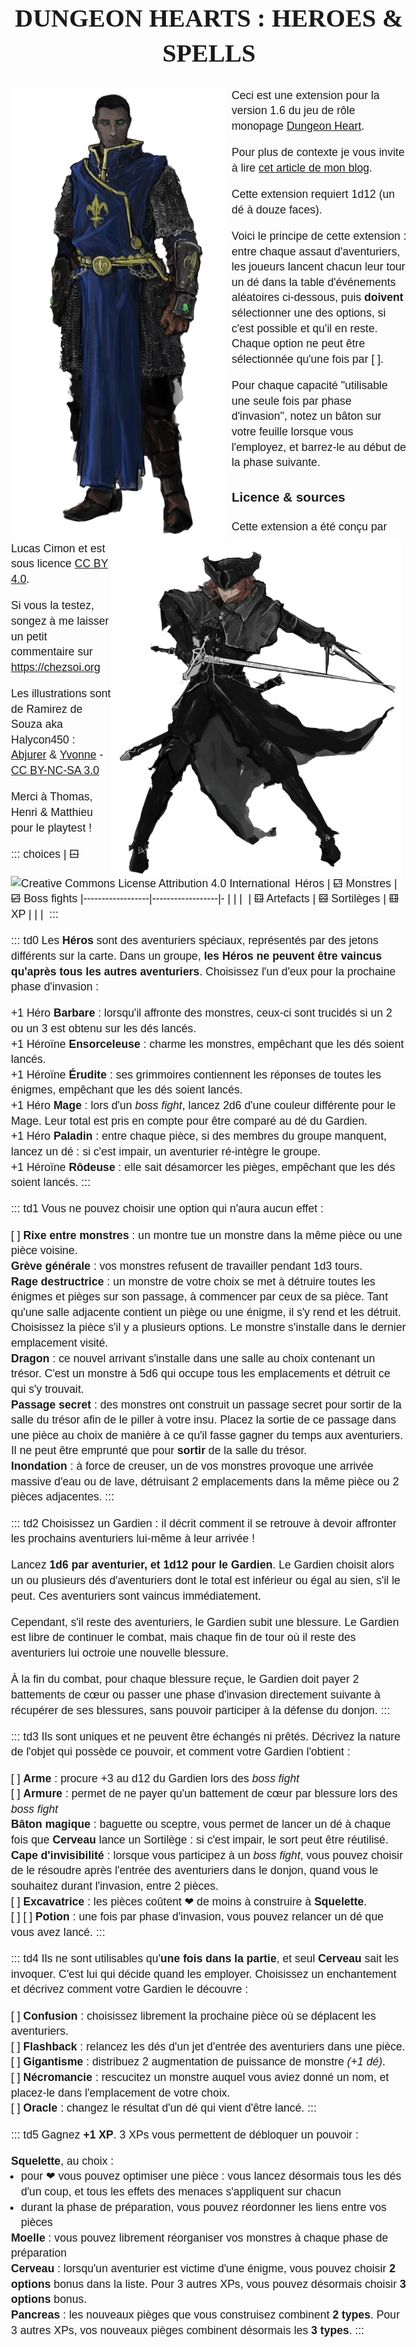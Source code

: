 <!--
* ajouter lien trad Fr
* Inclure map Matt ?
-->
# Dungeon Hearts : Heroes & Spells

![](abjurer_by_halycon450.png)
<!--
![](aggron_stonebreak_the_ogre_magi_by_halycon450.png)
![](charlotte_by_halycon450.png)
![](eastern_fighter_by_halycon450.png)
-->

Ceci est une extension pour la version 1.6 du jeu de rôle monopage [Dungeon Heart](https://mare-baixa.itch.io/dungeon-heart).

Pour plus de contexte je vous invite à lire [cet article de mon blog](https://chezsoi.org/lucas/blog/dungeon-heart.html).

Cette extension requiert 1d12 (un dé à douze faces).

Voici le principe de cette extension : entre chaque assaut d'aventuriers,
les joueurs lancent chacun leur tour un dé dans la table d'événements aléatoires ci-dessous,
puis **doivent** sélectionner une des options, si c'est possible et qu'il en reste.
Chaque option ne peut être sélectionnée qu'une fois par [ ].

Pour chaque capacité "utilisable une seule fois par phase d'invasion",
notez un bâton sur votre feuille lorsque vous l'employez, et barrez-le au début de la phase suivante.

![](yvonne_by_halycon450.png)

### Licence & sources
<a class="license" rel="license" href="http://creativecommons.org/licenses/by/4.0/"><img alt="Creative Commons License Attribution 4.0 International" src="https://i.creativecommons.org/l/by/4.0/88x31.png" /></a>
Cette extension a été conçu par Lucas Cimon et est sous licence [CC BY 4.0](http://creativecommons.org/licenses/by/4.0/).

Si vous la testez, songez à me laisser un petit commentaire sur <https://chezsoi.org>

Les illustrations sont de Ramirez de Souza aka Halycon450 :
[Abjurer](https://www.deviantart.com/halycon450/art/Abjurer-63552719) & [Yvonne](https://www.deviantart.com/halycon450/art/Yvonne-599290877)
\- [CC BY-NC-SA 3.0](http://creativecommons.org/licenses/by-nc-sa/3.0/)

Merci à Thomas, Henri & Matthieu pour le playtest !


::: choices
| ~~⚀~~ Héros      | ~~⚁~~ Monstres   | ~~⚂~~ Boss fights
|------------------|------------------|-
|                  |                  |&nbsp;
| ~~⚃~~ Artefacts  | ~~⚄~~ Sortilèges | ~~⚅~~ XP
|                  |                  |&nbsp;
:::

::: td0
Les **Héros** sont des aventuriers spéciaux, représentés par des jetons différents sur la carte.
Dans un groupe, **les Héros ne peuvent être vaincus qu'après tous les autres aventuriers**.
Choisissez l'un d'eux pour la prochaine phase d'invasion :
- [ ] +1 Héro **Barbare** : lorsqu'il affronte des monstres, ceux-ci sont trucidés si un 2 ou un 3 est obtenu sur les dés lancés.
- [ ] +1 Héroïne **Ensorceleuse** : charme les monstres, empêchant que les dés soient lancés.
- [ ] +1 Héroïne **Érudite** : ses grimmoires contiennent les réponses de toutes les énigmes, empêchant que les dés soient lancés.
- [ ] +1 Héro **Mage** : lors d'un _boss fight_, lancez 2d6 d'une couleur différente pour le Mage. Leur total est pris en compte pour être comparé au dé du Gardien.
- [ ] +1 Héro **Paladin** : entre chaque pièce, si des membres du groupe manquent, lancez un dé : si c'est impair, un aventurier ré-intègre le groupe.
- [ ] +1 Héroïne **Rôdeuse** : elle sait désamorcer les pièges, empêchant que les dés soient lancés.
:::

::: td1
Vous ne pouvez choisir une option qui n'aura aucun effet :
- [ ] [ ] **Rixe entre monstres** : un montre tue un monstre dans la même pièce ou une pièce voisine.
- [ ] **Grève générale** : vos monstres refusent de travailler pendant 1d3 tours.
- [ ] **Rage destructrice** : un monstre de votre choix se met à détruire toutes les énigmes et pièges sur son passage,
à commencer par ceux de sa pièce.
Tant qu'une salle adjacente contient un piège ou une énigme, il s'y rend et les détruit. Choisissez la pièce s'il y a plusieurs options.
Le monstre s'installe dans le dernier emplacement visité.
- [ ] **Dragon** : ce nouvel arrivant s'installe dans une salle au choix contenant un trésor.
C'est un monstre à 5d6 qui occupe tous les emplacements et détruit ce qui s'y trouvait.
- [ ] **Passage secret** : des monstres ont construit un passage secret pour sortir de la salle du trésor afin de le piller à votre insu.
Placez la sortie de ce passage dans une pièce au choix de manière à ce qu'il fasse gagner du temps aux aventuriers.
Il ne peut être emprunté que pour **sortir** de la salle du trésor.
- [ ] **Inondation** : à force de creuser, un de vos monstres provoque une arrivée massive d'eau ou de lave,
détruisant 2 emplacements dans la même pièce ou 2 pièces adjacentes.
:::

::: td2
Choisissez un Gardien : il décrit comment il se retrouve à devoir affronter les prochains aventuriers lui-même à leur arrivée !

Lancez **1d6 par aventurier, et 1d12 pour le Gardien**.
Le Gardien choisit alors un ou plusieurs dés d'aventuriers dont le total est inférieur ou égal au sien, s'il le peut.
Ces aventuriers sont vaincus immédiatement.

Cependant, s'il reste des aventuriers, le Gardien subit une blessure.
Le Gardien est libre de continuer le combat, mais chaque fin de tour où il reste des aventuriers lui octroie une nouvelle blessure.

À la fin du combat, pour chaque blessure reçue, le Gardien doit payer 2 battements de cœur ou passer une phase d'invasion directement suivante à récupérer de ses blessures,
sans pouvoir participer à la défense du donjon.
:::

::: td3
Ils sont uniques et ne peuvent être échangés ni prêtés.
Décrivez la nature de l'objet qui possède ce pouvoir, et comment votre Gardien l'obtient :
- [ ] [ ] **Arme** : procure +3 au d12 du Gardien lors des _boss fight_
- [ ] [ ] **Armure** : permet de ne payer qu'un battement de cœur par blessure lors des _boss fight_
- [ ] **Bâton magique** : baguette ou sceptre, vous permet de lancer un dé à chaque fois que **Cerveau**
lance un Sortilège : si c'est impair, le sort peut être réutilisé.
- [ ] **Cape d'invisibilité** : lorsque vous participez à un _boss fight_,
vous pouvez choisir de le résoudre après l'entrée des aventuriers dans le donjon,
quand vous le souhaitez durant l'invasion, entre 2 pièces.
- [ ] [ ] **Excavatrice** : les pièces coûtent ❤ de moins à construire à **Squelette**.
- [ ] [ ] [ ] **Potion** : une fois par phase d'invasion, vous pouvez relancer un dé que vous avez lancé.
:::

::: td4
Ils ne sont utilisables qu'**une fois dans la partie**, et seul **Cerveau** sait les invoquer. C'est lui qui décide quand les employer.
Choisissez un enchantement et décrivez comment votre Gardien le découvre :
- [ ] [ ] **Confusion** : choisissez librement la prochaine pièce où se déplacent les aventuriers.
- [ ] [ ] **Flashback** : relancez les dés d'un jet d'entrée des aventuriers dans une pièce.
- [ ] [ ] **Gigantisme** : distribuez 2 augmentation de puissance de monstre _(+1 dé)_.
- [ ] [ ] **Nécromancie** : rescucitez un monstre auquel vous aviez donné un nom, et placez-le dans l'emplacement de votre choix.
- [ ] [ ] **Oracle** : changez le résultat d'un dé qui vient d'être lancé.
:::

::: td5
Gagnez **+1 XP**. 3 XPs vous permettent de débloquer un pouvoir :
- **Squelette**, au choix :
  * pour ❤ vous pouvez optimiser une pièce : vous lancez désormais tous les dés d'un coup, et tous les effets des menaces s'appliquent sur chacun
  * durant la phase de préparation, vous pouvez réordonner les liens entre vos pièces
- **Moelle** : vous pouvez librement réorganiser vos monstres à chaque phase de préparation
- **Cerveau** : lorsqu'un aventurier est victime d'une énigme,
vous pouvez choisir **2 options** bonus dans la liste.
Pour 3 autres XPs, vous pouvez désormais choisir **3 options** bonus.
- **Pancreas** : les nouveaux pièges que vous construisez combinent **2 types**.
Pour 3 autres XPs, vos nouveaux pièges combinent désormais les **3 types**.
:::


<style type="text/css">
@font-face {
  font-family: AndadaRegular;
  src: url('fonts/Andada-Regular.otf') format('truetype');
}
@font-face {
  font-family: BreatheFireII;
  src: url('fonts/Breathe Fire II.otf') format('truetype');
}

body {
  margin: 0 auto;
  padding: 4rem;
  font-family: AndadaRegular,Calibri,Arial,sans-serif;
  font-size: 1.1rem;
  line-height: 1.4;
}
h1 { font-family: BreatheFireII; font-size: 2.5rem; text-transform: uppercase; text-align: center; }
ul { padding-inline-start: 0; display: flex; flex-flow: column; align-items: start; }
li { list-style-type: none; text-align: left; }
li ul { padding-inline-start: 1rem; }
li li { list-style-type: disc; }
s { text-decoration: none; font-size: 2rem; line-height: .8; vertical-align: bottom; } /* dices */
img { float: left; padding-right: .5rem; }
p:nth-child(8) > img { float: right; }
table { width: 100%; border-spacing: 0; border-collapse: collapse; border-style: hidden; page-break-inside: avoid; }
td, th { border: 2px solid #444; padding: .5rem; text-align: center; }
input[type="checkbox"] {
  position: absolute; /* take it out of document flow */
  opacity: 0;         /* hide it */
}
input[type="checkbox"] + label:before {
  content: '';
  display: inline-block;
  width: .8rem;
  height: .8rem;
  border: solid 1px #444;
  margin: 0 .2rem;
}
.choices th, .choices tr:nth-child(2) { font-weight: bold; }
@media print {
  body { font-size: .55rem; }
  img { max-height: 30rem; }
  p:nth-child(8) > img { max-height: 20rem; }
}
</style>

<script>
// On remplace les cellules du tableau par le contenu des divs correspondants
let tbody = document.querySelector('.choices tbody')
document.querySelectorAll('div').forEach(div => {
    let className = div.classList[0]
    if (!className || !className.startsWith('td')) return
    let tdIndex = +className.charAt(2)
    let row = tdIndex < 3 ? tbody.children[0] : tbody.children[2]
    row.children[tdIndex % 3].innerHTML = div.innerHTML
    div.parentNode.removeChild(div)
})
</script>
